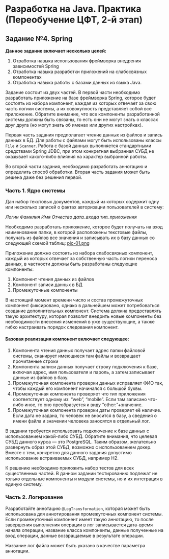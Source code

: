 # Разработка на Java. Практика (Переобучение ЦФТ, 2-й этап)

## Задание №4. Spring

__Данное задание включает несколько целей:__

1. Отработка навыка использования фреймворка внедрения зависимостей Spring
2. Отработка навыка разработки приложений на слабосвязных компонентах
3. Отработка навыка работы с базами данных из языка Java.

Задание состоит из двух частей. В первой части необходимо разработать приложение на базе фреймворка Spring, которое будет состоять из набора компонент, каждая из которых отвечает за свою часть логики системы, а их совокупность представляет собой все приложение. Обратите внимание, что все компоненты разработанной системы должны быть связаны, то есть они не могут знать о классах друг друга (но могут знать об именах или других настройках).

Первая часть задания предполагает чтение данных из файлов и запись данных в БД. Для работы с файлами могут быть использованы классы `File` и `Scanner`. Работа с базой данных выполняется стандартными средствами Spring JDBC, при этом конкретная выбранная СУБД не оказывает какого-либо влияния на характер выбранной работы.

Во второй части задания, необходимо разработать аннотацию и определить способ обработки. Вторая часть задания может быть решена даже без решения первой.

### Часть 1. Ядро системы

Дан набор текстовых документов, каждый из которых содержит одну или несколько записей о фактах авторизации пользователей в систему:

_Логин Фамилия Имя Отчество дата_входа тип_приложения_

Необходимо разработать приложение, которое будет получать на вход наименование папки, в которой расположены текстовые файлы, получать из файлов все значения и записывать их в базу данных со следующей схемой таблиц:
[pic-01.png](./res/5694b5b60e8e3315a34addd9926fdd53a4df1d61.png)

Приложение должно состоять из набора слабосвязных компонент, каждый из которых отвечает за собственную часть логики переноса данных, в частности должны быть разработаны следующие компоненты:

1) Компонент чтения данных из файлов
2) Компонент записи данных в БД
3) Промежуточные компоненты

В настоящий момент времени число и состав промежуточных компонент фиксировано, однако в дальнейшем может потребоваться создание дополнительных компонент. Система должна предоставлять такую архитектуру, которая позволит внедрить новые компоненты без необходимости внесения изменений в уже существующие, а также гибко настраивать порядок следования компонент.

#### Базовая реализация компонент включает следующее:

1) Компонента чтения данных получает адрес папки файловой системы, сканирует имеющиеся там файлы и возвращает прочитанные строки
2) Компонента записи данных получает строку подключения к базе, включая адрес, имя пользователя и пароль, а затем записывает данные из файлов в базу.
3) Промежуточная компонента проверки данных исправляет ФИО так, чтобы каждый его компонент начинался с большой буквы.
4) Промежуточная компонента проверяет что тип приложения соответствует одному из: “web”, “mobile”. Если там записано что-либо иное, то оно преобразуется к виду “other:”+значение.
5) Промежуточная компонента проверки даты проверяет её наличие. Если дата не задана, то человек не вносится в базу, а сведения о имени файла и значении человека заносятся в отдельный лог.

В задании требуется использовать подключение к базе данных с использованием какой-либо СУБД. Обратите внимания, что целевая СУБД данного курса — это PostgreSQL. Таким образом, желательно развернуть образ этой СУБД, возможно с использованием докер. Вместе с тем, конкретно для данного задания допустимо использование встраиваемых СУБД, например H2.

К решению необходимо приложить набор тестов для всех существенных частей. В данном задании тестированию подлежат не только отдельные компоненты и модули системы, но и их интеграция в единую систему.

### Часть 2. Логирование

Разработайте аннотацию `@LogTransformation`, которая может быть использована для аннотирования промежуточных компонент системы. Если промежуточный компонент имеет такую аннотацию, то после завершения выполнения операции в лог записывается дата-время начала операции, название класса компоненты, данные полученные на вход операции, данные возвращаемые в результате операции.

Название лог файла может быть указано в качестве параметра аннотации. 